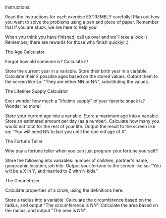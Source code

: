 Instructions:

Read the instructions for each exercise EXTREMELY carefully! Plan out how you want to solve the problems using a pen and piece of paper. Remember that if you are stuck, we are here to help you! 

When you think you have finished, call us over and we'll take a look :)
Remember, there are rewards for those who finish quickly! :)



The Age Calculator

Forgot how old someone is? Calculate it!

Store the current year in a variable.
Store their birth year in a variable.
Calculate their 2 possible ages based on the stored values.
Output them to the screen like so: "They are either NN or NN", substituting the values.



The Lifetime Supply Calculator

Ever wonder how much a "lifetime supply" of your favorite snack is? Wonder no more!

Store your current age into a variable.
Store a maximum age into a variable.
Store an estimated amount per day (as a number).
Calculate how many you would eat total for the rest of your life.
Output the result to the screen like so: "You will need NN to last you until the ripe old age of X".



The Fortune Teller

Why pay a fortune teller when you can just program your fortune yourself?

Store the following into variables: number of children, partner's name, geographic location, job title.
Output your fortune to the screen like so: "You will be a X in Y, and married to Z with N kids."



The Geometrizer

Calculate properties of a circle, using the definitions here.

Store a radius into a variable.
Calculate the circumference based on the radius, and output "The circumference is NN".
Calculate the area based on the radius, and output "The area is NN".
